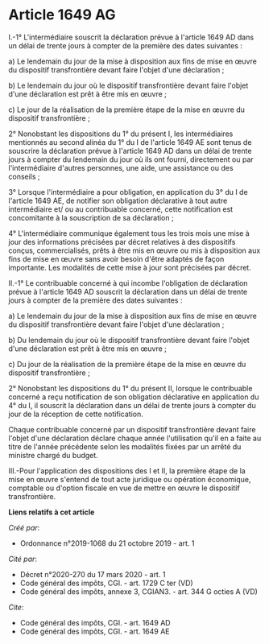 # Article 1649 AG

I.-1° L'intermédiaire souscrit la déclaration prévue à l'article 1649 AD dans un délai de trente jours à compter de la
première des dates suivantes : 

a) Le lendemain du jour de la mise à disposition aux fins de mise en œuvre du dispositif transfrontière devant faire l'objet
d'une déclaration ; 

b) Le lendemain du jour où le dispositif transfrontière devant faire l'objet d'une déclaration est prêt à être mis en
œuvre ; 

c) Le jour de la réalisation de la première étape de la mise en œuvre du dispositif transfrontière ; 

2° Nonobstant les dispositions du 1° du présent I, les intermédiaires mentionnés au second alinéa du 1° du I de l'article
1649 AE sont tenus de souscrire la déclaration prévue à l'article 1649 AD dans un délai de trente jours à compter du
lendemain du jour où ils ont fourni, directement ou par l'intermédiaire d'autres personnes, une aide, une assistance ou des
conseils ; 

3° Lorsque l'intermédiaire a pour obligation, en application du 3° du I de l'article 1649 AE, de notifier son obligation
déclarative à tout autre intermédiaire et/ ou au contribuable concerné, cette notification est concomitante à la souscription
de sa déclaration ; 

4° L'intermédiaire communique également tous les trois mois une mise à jour des informations précisées par décret relatives à
des dispositifs conçus, commercialisés, prêts à être mis en œuvre ou mis à disposition aux fins de mise en œuvre sans avoir
besoin d'être adaptés de façon importante. Les modalités de cette mise à jour sont précisées par décret. 

II.-1° Le contribuable concerné à qui incombe l'obligation de déclaration prévue à l'article 1649 AD souscrit la déclaration
dans un délai de trente jours à compter de la première des dates suivantes : 

a) Le lendemain du jour de la mise à disposition aux fins de mise en œuvre du dispositif transfrontière devant faire l'objet
d'une déclaration ; 

b) Du lendemain du jour où le dispositif transfrontière devant faire l'objet d'une déclaration est prêt à être mis en
œuvre ; 

c) Du jour de la réalisation de la première étape de la mise en œuvre du dispositif transfrontière ; 

2° Nonobstant les dispositions du 1° du présent II, lorsque le contribuable concerné a reçu notification de son obligation
déclarative en application du 4° du I, il souscrit la déclaration dans un délai de trente jours à compter du jour de la
réception de cette notification. 

Chaque contribuable concerné par un dispositif transfrontière devant faire l'objet d'une déclaration déclare chaque année
l'utilisation qu'il en a faite au titre de l'année précédente selon les modalités fixées par un arrêté du ministre chargé du
budget. 

III.-Pour l'application des dispositions des I et II, la première étape de la mise en œuvre s'entend de tout acte juridique
ou opération économique, comptable ou d'option fiscale en vue de mettre en œuvre le dispositif transfrontière.

**Liens relatifs à cet article**

_Créé par_:

  - Ordonnance n°2019-1068 du 21 octobre 2019 - art. 1

_Cité par_:

  - Décret n°2020-270 du 17 mars 2020 - art. 1
  - Code général des impôts, CGI. - art. 1729 C ter (VD)
  - Code général des impôts, annexe 3, CGIAN3. - art. 344 G octies A (VD)

_Cite_:

  - Code général des impôts, CGI. - art. 1649 AD
  - Code général des impôts, CGI. - art. 1649 AE
